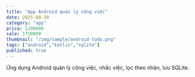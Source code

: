 ```yaml
---
title: "App Android quản lý công việc"
date: 2025-08-30
category: "app"
price: 2200000
sale: 1750000
thumbnail: "/img/sample/android-todo.png"
tags: ["android","kotlin","sqlite"]
published: true
---
```


Ứng dụng Android quản lý công việc, nhắc việc, lọc theo nhãn, lưu SQLite.

